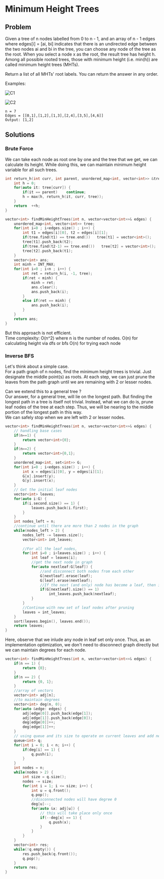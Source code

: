 # Minimum Height Trees
## Problem
Given a tree of n nodes labelled from 0 to n - 1, and an array of n - 1 edges where edges[i] = [ai, bi] indicates that there is an undirected edge between the two 
nodes ai and bi in the tree, you can choose any node of the tree as the root. When you select a node x as the root, the result tree has height h. Among all possible 
rooted trees, those with minimum height (i.e. min(h))  are called minimum height trees (MHTs).

Return a list of all MHTs' root labels. You can return the answer in any order.

Examples:

![C1](https://user-images.githubusercontent.com/44015508/133856476-45ff3f79-47c8-45de-97a5-f671b059e91a.JPG)

![C2](https://user-images.githubusercontent.com/44015508/133856483-2c6764a2-abb2-4a16-96be-b67c7e55381e.JPG)

```
n = 7
Edges = [[0,1],[1,2],[1,3],[2,4],[3,5],[4,6]]
Output: [1,2]
```

## Solutions
### Brute Force
We can take each node as root one by one and the tree that we get, we can calculate its height. While doing this, we can maintain minimum height variable for all such
trees.  
```c++
int return_h(int curr, int parent, unordered_map<int, vector<int>> &tree) {
    int h = 0;
    for(auto it: tree[curr]) {
        if(it == parent)    continue;
        h = max(h, return_h(it, curr, tree));
    }
    return  ++h;
}

vector<int> findMinHeightTrees(int n, vector<vector<int>>& edges) {
    unordered_map<int, vector<int>> tree;
    for(int i=0 ; i<edges.size() ; i++) {
        int t1 = edges[i][0], t2 = edges[i][1];
        if(tree.find(t1) == tree.end())   tree[t1] = vector<int>();
        tree[t1].push_back(t2);
        if(tree.find(t2-1) == tree.end())   tree[t2] = vector<int>();
        tree[t2].push_back(t1);
    }
    vector<int> ans;
    int minh = INT_MAX;
    for(int i=0 ; i<n ; i++) {
        int ret = return_h(i, -1, tree);
        if(ret < minh) {
            minh = ret;
            ans.clear();
            ans.push_back(i);
        }
        else if(ret == minh) {
            ans.push_back(i);
        }
    }
    return ans;
}
```
But this approach is not efficient.  
Time complexity: O(n^2) where n is the number of nodes.
                 O(n) for calculating height via dfs or bfs
                 O(n) for trying each node
                 

### Inverse BFS
Let's think about a simple case.  
For a path graph of n nodes, find the minimum height trees is trivial. Just designate the middle point(s) as roots.
At each step, we can just prune the leaves from the path graph until we are remaining with 2 or lesser nodes.

Can we extend this to a general tree ?  
Our answer, for a general tree, will lie on the longest path. But finding the longest path in a tree is itself not trivial.
Instead, what we can do is, prune leaf nodes of the tree at each step. Thus, we will be nearing to the middle portion of the longest path in this way.  
We can safely stop when we are left with 2 or lesser nodes.

```c++
vector<int> findMinHeightTrees(int n, vector<vector<int>>& edges) {
    // handling base cases
    if(n==1) {
        return vector<int>{0};
    }
    if(n==2) {
        return vector<int>{0,1};
    }
    unordered_map<int, set<int>> G;
    for(int i=0 ; i<edges.size() ; i++) {
        int x = edges[i][0], y = edges[i][1];
        G[x].insert(y);
        G[y].insert(x);
    }
    // Get the initial leaf nodes
    vector<int> leaves;
    for(auto i:G) {
        if(i.second.size() == 1) {
            leaves.push_back(i.first);
        }
    }
    int nodes_left = n;
    //continue until there are more than 2 nodes in the graph
    while(nodes_left > 2) {
        nodes_left -= leaves.size();
        vector<int> int_leaves;
        
        //For all the leaf nodes,
        for(int i=0 ; i<leaves.size() ; i++) {
            int leaf = leaves[i];
            //get the next node in graph
            for(auto nextleaf:G[leaf]) {
                //and disconnect both nodes from each other
                G[nextleaf].erase(leaf);
                G[leaf].erase(nextleaf);
                //If the next (and only) node has become a leaf, then include it as leaf for next step
                if(G[nextleaf].size() == 1)
                    int_leaves.push_back(nextleaf);
            }
        }
        //Continue with new set of leaf nodes after pruning
        leaves = int_leaves;
    }
    sort(leaves.begin(), leaves.end());
    return leaves;
}
```
Here, observe that we inlude any node in leaf set only once. Thus, as an implementation optimization, we don't need to disconnect graph
directly but we can maintain degrees for each node.
```c++
vector<int> findMinHeightTrees(int n, vector<vector<int>>& edges) {
    if(n == 1) {
        return {0};
    }
    if(n == 2) {
        return {0, 1};
    }
    //array of vectors
    vector<int> adj[n];
    //to maintain degrees
    vector<int> deg(n, 0);
    for(auto &edge: edges) {
        adj[edge[0]].push_back(edge[1]);
        adj[edge[1]].push_back(edge[0]);
        deg[edge[0]]++;
        deg[edge[1]]++;
    }
    // using queue and its size to operate on current leaves and add new ones 
    queue<int> q;
    for(int i = 0; i < n; i++) {
        if(deg[i] == 1) {
            q.push(i);
        }
    }
    int nodes = n;
    while(nodes > 2) {
        int size = q.size();
        nodes -= size;
        for(int i = 1; i <= size; i++) {
            int u = q.front();
            q.pop();
            //disconnected nodes will have degree 0
            deg[u]--;
            for(auto &x: adj[u]) {
                // this will take place only once
                if(--deg[x] == 1) {
                    q.push(x);
                }
            }
        }
    }
    vector<int> res;
    while(!q.empty()) {
        res.push_back(q.front());
        q.pop();
    }
    return res;
}
```
